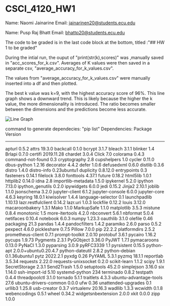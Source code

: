# CSCI_4120_HW1
Name: Naomi Jainarine 
Email: jainarinen20@students.ecu.edu

Name: Pusp Raj Bhatt
Email: bhattp20@students.ecu.edu

The code to be graded is in the last code block at the bottom,  titled :"## HW 1 to be graded"

During the intial run, the ouput of "print(str(k),scores)" was ,manually saved in "acc_scores_for_k.csv". Averages of K values were then saved in a separate csv, "average_accuracy_for_k_values.csv".

The values from "average_accuracy_for_k_values.csv" were manually inserted into a df and then plotted.

The best k value was k=9, with the highest accuracy score of 96%. This line graph shows a downward trend. This is likely because the higher the k value, the more dimensionality is introduced. The ratio becomes smaller between the dimensions and the predictions become less accurate.

![Line Graph](/home/naomi/Desktop/CSCI_4120/KNN/CSCI_4120_HW1/linechart_knn.jpeg)

command to generate dependecies: "pip list"
Dependencies:
Package                Version
---------------------- --------------------
apturl                 0.5.2
attrs                  19.3.0
backcall               0.1.0
bcrypt                 3.1.7
bleach                 3.1.1
blinker                1.4
Brlapi                 0.7.0
certifi                2019.11.28
chardet                3.0.4
Click                  7.0
colorama               0.4.3
command-not-found      0.3
cryptography           2.8
cupshelpers            1.0
cycler                 0.11.0
dbus-python            1.2.16
decorator              4.4.2
defer                  1.0.6
defusedxml             0.6.0
distlib                0.3.6
distro                 1.4.0
distro-info            0.23ubuntu1
duplicity              0.8.12.0
entrypoints            0.3
fasteners              0.14.1
filelock               3.8.0
fonttools              4.37.1
future                 0.18.2
html5lib               1.0.1
httplib2               0.14.0
idna                   2.8
importlib-metadata     1.5.0
ipykernel              5.2.0
ipython                7.13.0
ipython_genutils       0.2.0
ipywidgets             6.0.0
jedi                   0.15.2
Jinja2                 2.10.1
joblib                 1.1.0
jsonschema             3.2.0
jupyter-client         6.1.2
jupyter-console        6.0.0
jupyter-core           4.6.3
keyring                18.0.1
kiwisolver             1.4.4
language-selector      0.1
launchpadlib           1.10.13
lazr.restfulclient     0.14.2
lazr.uri               1.0.3
lockfile               0.12.2
louis                  3.12.0
macaroonbakery         1.3.1
Mako                   1.1.0
MarkupSafe             1.1.0
matplotlib             3.5.3
mistune                0.8.4
monotonic              1.5
more-itertools         4.2.0
nbconvert              5.6.1
nbformat               5.0.4
netifaces              0.10.4
notebook               6.0.3
numpy                  1.23.3
oauthlib               3.1.0
olefile                0.46
packaging              21.3
pandas                 1.4.4
pandocfilters          1.4.2
paramiko               2.6.0
parso                  0.5.2
pexpect                4.6.0
pickleshare            0.7.5
Pillow                 7.0.0
pip                    22.2.2
platformdirs           2.5.2
prometheus-client      0.7.1
prompt-toolkit         2.0.10
protobuf               3.6.1
pycairo                1.16.2
pycups                 1.9.73
Pygments               2.3.1
PyGObject              3.36.0
PyJWT                  1.7.1
pymacaroons            0.13.0
PyNaCl                 1.3.0
pyparsing              3.0.9
pyRFC3339              1.1
pyrsistent             0.15.5
python-apt             2.0.0+ubuntu0.20.4.7
python-dateutil        2.8.2
python-debian          0.1.36ubuntu1
pytz                   2022.2.1
pyxdg                  0.26
PyYAML                 5.3.1
pyzmq                  18.1.1
reportlab              3.5.34
requests               2.22.0
requests-unixsocket    0.2.0
scikit-learn           1.1.2
scipy                  1.9.1
SecretStorage          2.3.1
Send2Trash             1.5.0
setuptools             45.2.0
simplejson             3.16.0
six                    1.14.0
ssh-import-id          5.10
systemd-python         234
terminado              0.8.2
testpath               0.4.4
threadpoolctl          3.1.0
tornado                5.1.1
traitlets              4.3.3
ubuntu-advantage-tools 27.6
ubuntu-drivers-common  0.0.0
ufw                    0.36
unattended-upgrades    0.1
urllib3                1.25.8
usb-creator            0.3.7
virtualenv             20.16.3
wadllib                1.3.3
wcwidth                0.1.8
webencodings           0.5.1
wheel                  0.34.2
widgetsnbextension     2.0.0
xkit                   0.0.0
zipp                   1.0.0

